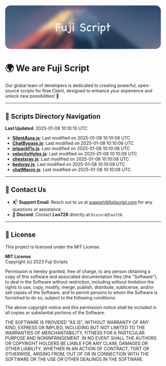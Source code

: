 ![Banner](.github/b.webp)

# 🌍 **We are Fuji Script**

Our global team of developers is dedicated to creating powerful, open-source scripts for Rise Client, designed to enhance your experience and unlock new possibilities! 🌟

---
<!-- SCRIPTS_NAVIGATION_START -->
## 📂 **Scripts Directory Navigation**

**Last Updated**: 2025-01-08 10:10:10 UTC

- **[SilentAura.js](scripts/SilentAura.js)**: Last modified on 2025-01-08 10:10:08 UTC
- **[ChatBypass.js](scripts/ChatBypass.js)**: Last modified on 2025-01-08 10:10:08 UTC
- **[jetpackFly.js](scripts/jetpackFly.js)**: Last modified on 2025-01-08 10:10:08 UTC
- **[velocityHylex.js](scripts/velocityHylex.js)**: Last modified on 2025-01-08 10:10:08 UTC
- **[chestxray.js](scripts/chestxray.js)**: Last modified on 2025-01-08 10:10:08 UTC
- **[bedxray.js](scripts/bedxray.js)**: Last modified on 2025-01-08 10:10:08 UTC
- **[chatMacro.js](scripts/chatMacro.js)**: Last modified on 2025-01-08 10:10:08 UTC

<!-- SCRIPTS_NAVIGATION_END -->

---

## 💬 **Contact Us**  
- 📬 **Support Email**: Reach out to us at [support@fujiscript.com](mailto:support@fujiscript.com) for any questions or assistance.  
- 💬 **Discord**: Contact **Leo728** directly at `Discord@leo728`.

---

## 📜 **License**

This project is licensed under the MIT License.  

**MIT License**  
Copyright (c) 2023 Fuji Scripts  

Permission is hereby granted, free of charge, to any person obtaining a copy of this software and associated documentation files (the "Software"), to deal in the Software without restriction, including without limitation the rights to use, copy, modify, merge, publish, distribute, sublicense, and/or sell copies of the Software, and to permit persons to whom the Software is furnished to do so, subject to the following conditions:  

The above copyright notice and this permission notice shall be included in all copies or substantial portions of the Software.  

THE SOFTWARE IS PROVIDED "AS IS", WITHOUT WARRANTY OF ANY KIND, EXPRESS OR IMPLIED, INCLUDING BUT NOT LIMITED TO THE WARRANTIES OF MERCHANTABILITY, FITNESS FOR A PARTICULAR PURPOSE AND NONINFRINGEMENT. IN NO EVENT SHALL THE AUTHORS OR COPYRIGHT HOLDERS BE LIABLE FOR ANY CLAIM, DAMAGES OR OTHER LIABILITY, WHETHER IN AN ACTION OF CONTRACT, TORT OR OTHERWISE, ARISING FROM, OUT OF OR IN CONNECTION WITH THE SOFTWARE OR THE USE OR OTHER DEALINGS IN THE SOFTWARE.  
